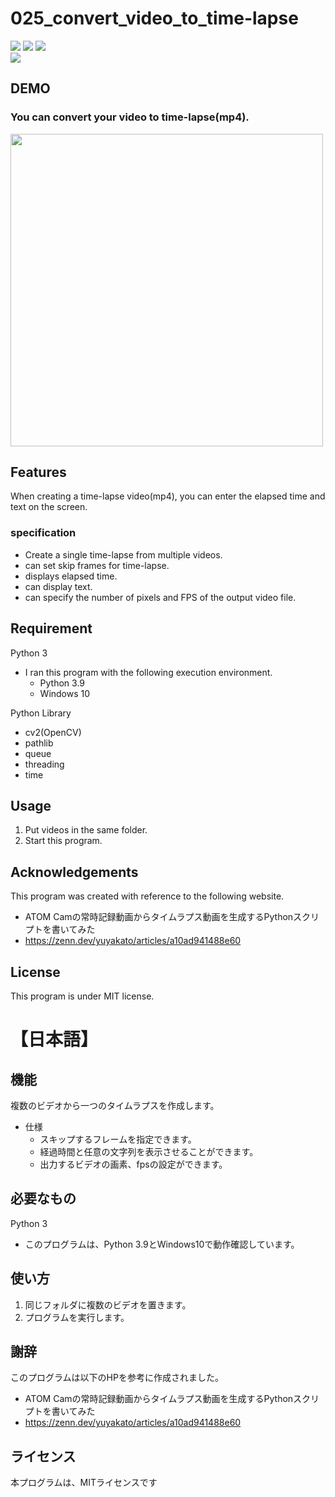 # 025_convert_video_to_time-lapse
![](https://img.shields.io/badge/type-python3-brightgreen)  ![](https://img.shields.io/badge/windows%20build-passing-brightgreen) ![](https://img.shields.io/badge/license-MIT-brightgreen)   
![](https://img.shields.io/badge/libraly-OpenCV-blue)

## DEMO
### You can convert your video to time-lapse(mp4).  
<img src="https://user-images.githubusercontent.com/44888139/139433664-940ce14c-3ef8-4d24-9804-0b45023a3f23.png
" height="500px">  

## Features
When creating a time-lapse video(mp4), you can enter the elapsed time and text on the screen. 

### specification
- Create a single time-lapse from multiple videos.
- can set skip frames for time-lapse.
- displays elapsed time.
- can display text.
- can specify the number of pixels and FPS of the output video file.

## Requirement 
Python 3
 - I ran this program with the following execution environment.
   - Python 3.9
   - Windows 10

Python Library
  - cv2(OpenCV)
  - pathlib
  - queue
  - threading
  - time


## Usage
1. Put videos in the same folder.
1. Start this program.


## Acknowledgements
This program was created with reference to the following website.

- ATOM Camの常時記録動画からタイムラプス動画を生成するPythonスクリプトを書いてみた
- https://zenn.dev/yuyakato/articles/a10ad941488e60

## License
This program is under MIT license.  

# 【日本語】

## 機能
複数のビデオから一つのタイムラプスを作成します。
- 仕様
  - スキップするフレームを指定できます。
  - 経過時間と任意の文字列を表示させることができます。
  - 出力するビデオの画素、fpsの設定ができます。

## 必要なもの
Python 3
- このプログラムは、Python 3.9とWindows10で動作確認しています。

## 使い方
1. 同じフォルダに複数のビデオを置きます。
1. プログラムを実行します。


## 謝辞
このプログラムは以下のHPを参考に作成されました。

- ATOM Camの常時記録動画からタイムラプス動画を生成するPythonスクリプトを書いてみた
- https://zenn.dev/yuyakato/articles/a10ad941488e60

## ライセンス
本プログラムは、MITライセンスです
